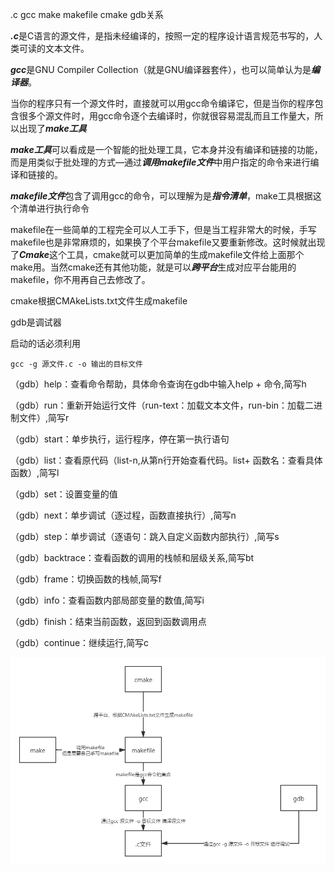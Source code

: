  .c gcc make makefile cmake gdb关系

***.c***是C语言的源文件，是指未经编译的，按照一定的程序设计语言规范书写的，人类可读的文本文件。

***gcc***是GNU Compiler Collection（就是GNU编译器套件），也可以简单认为是***编译器***。

当你的程序只有一个源文件时，直接就可以用gcc命令编译它，但是当你的程序包含很多个源文件时，用gcc命令逐个去编译时，你就很容易混乱而且工作量大，所以出现了***make工具***

***make工具***可以看成是一个智能的批处理工具，它本身并没有编译和链接的功能，而是用类似于批处理的方式—通过***调用makefile文件***中用户指定的命令来进行编译和链接的。

***makefile文件***包含了调用gcc的命令，可以理解为是***指令清单***，make工具根据这个清单进行执行命令

makefile在一些简单的工程完全可以人工手下，但是当工程非常大的时候，手写makefile也是非常麻烦的，如果换了个平台makefile又要重新修改。这时候就出现了***Cmake***这个工具，cmake就可以更加简单的生成makefile文件给上面那个make用。当然cmake还有其他功能，就是可以***跨平台***生成对应平台能用的makefile，你不用再自己去修改了。

cmake根据CMAkeLists.txt文件生成makefile

gdb是调试器 

启动的话必须利用

```shell
gcc -g 源文件.c -o 输出的目标文件
```

（gdb）help：查看命令帮助，具体命令查询在gdb中输入help + 命令,简写h

（gdb）run：重新开始运行文件（run-text：加载文本文件，run-bin：加载二进制文件）,简写r

（gdb）start：单步执行，运行程序，停在第一执行语句

（gdb）list：查看原代码（list-n,从第n行开始查看代码。list+ 函数名：查看具体函数）,简写l

（gdb）set：设置变量的值

（gdb）next：单步调试（逐过程，函数直接执行）,简写n

（gdb）step：单步调试（逐语句：跳入自定义函数内部执行）,简写s

（gdb）backtrace：查看函数的调用的栈帧和层级关系,简写bt

（gdb）frame：切换函数的栈帧,简写f

（gdb）info：查看函数内部局部变量的数值,简写i

（gdb）finish：结束当前函数，返回到函数调用点

（gdb）continue：继续运行,简写c


<img src="./.c_gcc_make_makefile_cmake_gdb关系/关系.png">

